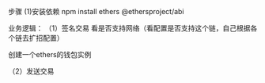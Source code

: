 
步骤
(1)安装依赖
npm install ethers @ethersproject/abi





业务逻辑：
（1）签名交易
看是否支持网络（看配置是否支持这个链，自己根据各个链去扩招配置）

创建一个ethers的钱包实例




（2）发送交易
